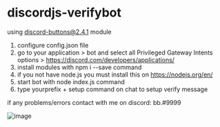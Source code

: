 # discordjs-verifybot
using discord-buttons@2.4.1 module



1. configure config.json file
2. go to your application > bot and select all Privileged Gateway Intents options > https://discord.com/developers/applications/
3. install modules with npm i --save command
4. if you not have node.js you must install this on https://nodejs.org/en/
5. start bot with node index.js command
6. type yourprefix + setup command on chat to setup verify message

if any problems/errors contact with me on discord: bb.#9999

![image](https://user-images.githubusercontent.com/66698690/120119297-36e2fc80-c197-11eb-8894-b98ca5afe025.png)
